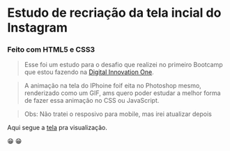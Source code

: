 # Estudo de recriação da tela incial do Instagram 

### Feito com HTML5 e CSS3

> Esse foi um estudo para o desafio que realizei no primeiro Bootcamp que estou fazendo na [Digital Innovation One](https://digitalinnovation.one/ "Title"). 

> A animação na tela do IPhoine foif eita no Photoshop mesmo, renderizado como um GIF, ams quero poder estudar a melhor forma de fazer essa animação no CSS ou JavaScript. 



> Obs: Não tratei o resposivo para mobile, mas irei atualizar depois

Aqui segue a [tela](https://devlobao84.github.io/tela-instagram/) pra visualização. 

:grin: :grin:



